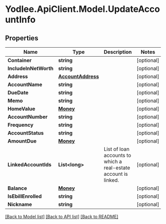 # Yodlee.ApiClient.Model.UpdateAccountInfo

## Properties

Name | Type | Description | Notes
------------ | ------------- | ------------- | -------------
**Container** | **string** |  | [optional] 
**IncludeInNetWorth** | **string** |  | [optional] 
**Address** | [**AccountAddress**](AccountAddress.md) |  | [optional] 
**AccountName** | **string** |  | [optional] 
**DueDate** | **string** |  | [optional] 
**Memo** | **string** |  | [optional] 
**HomeValue** | [**Money**](Money.md) |  | [optional] 
**AccountNumber** | **string** |  | [optional] 
**Frequency** | **string** |  | [optional] 
**AccountStatus** | **string** |  | [optional] 
**AmountDue** | [**Money**](Money.md) |  | [optional] 
**LinkedAccountIds** | **List&lt;long&gt;** | List of loan accounts to which a real-estate account is linked. | [optional] 
**Balance** | [**Money**](Money.md) |  | [optional] 
**IsEbillEnrolled** | **string** |  | [optional] 
**Nickname** | **string** |  | [optional] 

[[Back to Model list]](../README.md#documentation-for-models) [[Back to API list]](../README.md#documentation-for-api-endpoints) [[Back to README]](../README.md)

